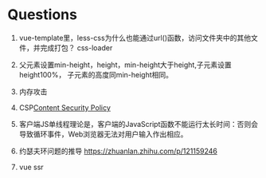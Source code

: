 # Questions

1. vue-template里，less-css为什么也能通过url()函数，访问文件夹中的其他文件，并完成打包？
css-loader

2. 父元素设置min-height，height，min-height大于height,子元素设置height100%， 子元素的高度同min-height相同。

3. 内存攻击

4. CSP[Content Security Policy](https://developer.mozilla.org/zh-CN/docs/Web/HTTP/CSP)

5. 客户端JS单线程理论是，客户端的JavaScript函数不能运行太长时间：否则会导致循环事件，Web浏览器无法对用户输入作出相应。

6. 约瑟夫环问题的推导 <https://zhuanlan.zhihu.com/p/121159246>

7. vue ssr